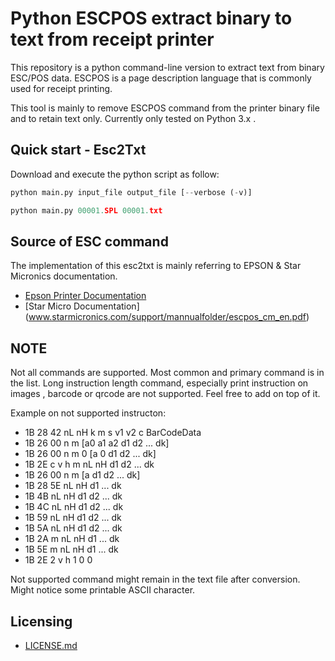 # Python ESCPOS extract binary to text from receipt printer

This repository is a python command-line version to extract text from
binary ESC/POS data. ESCPOS is a page description language that is commonly
used for receipt printing.

This tool is mainly to remove ESCPOS command from the printer binary file and 
to retain text only. Currently only tested on Python 3.x .

## Quick start - Esc2Txt

Download and execute the python script as follow:

```python
python main.py input_file output_file [--verbose (-v)]
```

```python
python main.py 00001.SPL 00001.txt
```

## Source of ESC command

The implementation of this esc2txt is mainly referring to EPSON & Star Micronics documentation.

- [Epson Printer Documentation](https://files.support.epson.com/pdf/general/escp2ref.pdf)
- [Star Micro Documentation] (www.starmicronics.com/support/mannualfolder/escpos_cm_en.pdf)


## NOTE

Not all commands are supported. Most common and primary command is in the list. Long instruction length command, especially print instruction on images , barcode or qrcode are not supported. Feel free to add on top of it.

Example on not supported instructon:

- 1B 28 42 nL nH k m s v1 v2 c BarCodeData
- 1B 26 00 n m [a0 a1 a2 d1 d2 ... dk]
- 1B 26 00 n m 0 [a 0 d1 d2 ... dk]
- 1B 2E c v h m nL nH d1 d2 ... dk
- 1B 26 00 n m [a d1 d2 ... dk]
- 1B 28 5E nL nH d1 ... dk
- 1B 4B nL nH d1 d2 ... dk
- 1B 4C nL nH d1 d2 ... dk
- 1B 59 nL nH d1 d2 ... dk
- 1B 5A nL nH d1 d2 ... dk
- 1B 2A m nL nH d1 ... dk
- 1B 5E m nL nH d1 ... dk
- 1B 2E 2 v h 1 0 0

Not supported command might remain in the text file after conversion. Might notice some printable ASCII character.

## Licensing

- [LICENSE.md](LICENSE.md)


